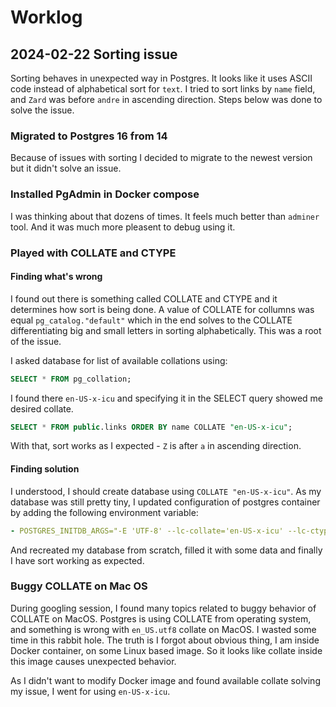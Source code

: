 # Worklog

## 2024-02-22 Sorting issue

Sorting behaves in unexpected way in Postgres. It looks like it uses ASCII code instead of alphabetical sort for `text`. I tried to sort links by `name` field, and `Zard` was before `andre` in ascending direction. Steps below was done to solve the issue.

### Migrated to Postgres 16 from 14

Because of issues with sorting I decided to migrate to the newest version but it didn't solve an issue.

### Installed PgAdmin in Docker compose

I was thinking about that dozens of times. It feels much better than `adminer` tool. And it was much more pleasent to debug using it.

### Played with COLLATE and CTYPE

#### Finding what's wrong

I found out there is something called COLLATE and CTYPE and it determines how sort is being done. A value of COLLATE for collumns was equal `pg_catalog."default"` which in the end solves to the COLLATE differentiating big and small letters in sorting alphabetically. This was a root of the issue.

I asked database for list of available collations using:

```sql
SELECT * FROM pg_collation;
```

I found there `en-US-x-icu` and specifying it in the SELECT query showed me desired collate.

```sql
SELECT * FROM public.links ORDER BY name COLLATE "en-US-x-icu";
```

With that, sort works as I expected - `Z` is after `a` in ascending direction.

#### Finding solution

I understood, I should create database using `COLLATE "en-US-x-icu"`. As my database was still pretty tiny, I updated configuration of postgres container by adding the following environment variable:

```yaml
- POSTGRES_INITDB_ARGS="-E 'UTF-8' --lc-collate='en-US-x-icu' --lc-ctype='en-US-x-icu'"
```

And recreated my database from scratch, filled it with some data and finally I have sort working as expected.

### Buggy COLLATE on Mac OS

During googling session, I found many topics related to buggy behavior of COLLATE on MacOS. Postgres is using COLLATE from operating system, and something is wrong with `en_US.utf8` collate on MacOS. I wasted some time in this rabbit hole. The truth is I forgot about obvious thing, I am inside Docker container, on some Linux based image. So it looks like collate inside this image causes unexpected behavior.

As I didn't want to modify Docker image and found available collate solving my issue, I went for using `en-US-x-icu`.
